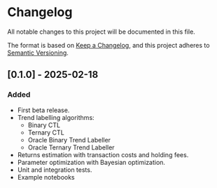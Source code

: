 # Changelog

All notable changes to this project will be documented in this file.

The format is based on [Keep a Changelog](https://keepachangelog.com/en/1.1.0/),
and this project adheres to [Semantic Versioning](https://semver.org/spec/v2.0.0.html).

## [0.1.0] - 2025-02-18

### Added

- First beta release.
- Trend labelling algorithms:
  - Binary CTL
  - Ternary CTL
  - Oracle Binary Trend Labeller
  - Oracle Ternary Trend Labeller
- Returns estimation with transaction costs and holding fees.
- Parameter optimization with Bayesian optimization.
- Unit and integration tests.
- Example notebooks